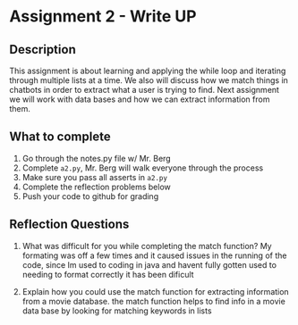 # Assignment 2 - Write UP

## Description
This assignment is about learning and applying the while loop and iterating through multiple lists at a time.  We also will discuss how we match things in chatbots in order to extract what a user is trying to find.  Next assignment we will work with data bases and how we can extract information from them.

## What to complete
1. Go through the notes.py file w/ Mr. Berg
2. Complete `a2.py`, Mr. Berg will walk everyone through the process
3. Make sure you pass all asserts in `a2.py`
4. Complete the reflection problems below
5. Push your code to github for grading

## Reflection Questions
1. What was difficult for you while completing the match function?
My formating was off a few times and it caused issues in the running of the code, since Im used to coding in java and havent fully gotten used to needing to format correctly it has been dificult


2. Explain how you could use the match function for extracting information from a movie database.
the match function helps to find info in a movie data base by looking for matching keywords in lists

